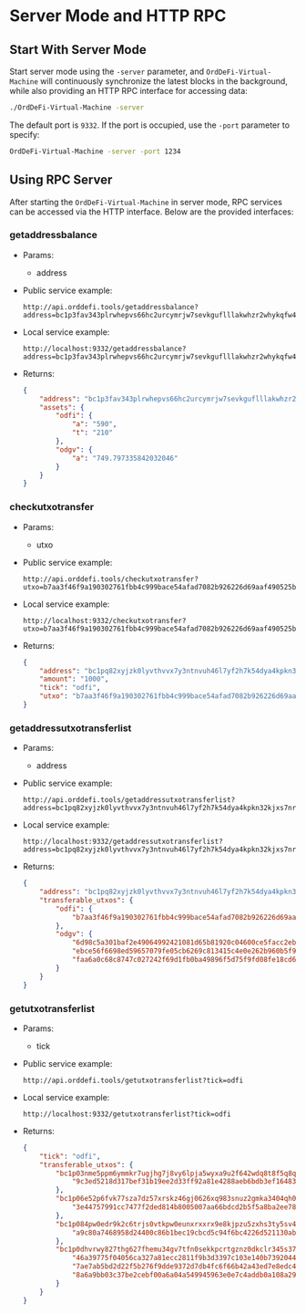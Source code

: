 # Server Mode and HTTP RPC

## Start With Server Mode

Start server mode using the `-server` parameter, and `OrdDeFi-Virtual-Machine` will continuously synchronize the latest blocks in the background, while also providing an HTTP RPC interface for accessing data:

```bash
./OrdDeFi-Virtual-Machine -server
```

The default port is `9332`. If the port is occupied, use the `-port` parameter to specify:  

```bash
OrdDeFi-Virtual-Machine -server -port 1234
```

## Using RPC Server

After starting the `OrdDeFi-Virtual-Machine` in server mode, RPC services can be accessed via the HTTP interface. Below are the provided interfaces:

### getaddressbalance

* Params:
  * address

* Public service example:

  ```text
  http://api.orddefi.tools/getaddressbalance?address=bc1p3fav343plrwhepvs66hc2urcymrjw7sevkguflllakwhzr2whykqfw465j
  ```

* Local service example:

  ```text
  http://localhost:9332/getaddressbalance?address=bc1p3fav343plrwhepvs66hc2urcymrjw7sevkguflllakwhzr2whykqfw465j
  ```

* Returns:

	```json
	{
	    "address": "bc1p3fav343plrwhepvs66hc2urcymrjw7sevkguflllakwhzr2whykqfw465j",
	    "assets": {
	        "odfi": {
	            "a": "590",
	            "t": "210"
	        },
	        "odgv": {
	            "a": "749.797335842032046"
	        }
	    }
	}
	```

### checkutxotransfer

* Params:
  * utxo

* Public service example:

  ```text
  http://api.orddefi.tools/checkutxotransfer?utxo=b7aa3f46f9a190302761fbb4c999bace54afad7082b926226d69aaf490525b15:0
  ```

* Local service example:

  ```text
  http://localhost:9332/checkutxotransfer?utxo=b7aa3f46f9a190302761fbb4c999bace54afad7082b926226d69aaf490525b15:0
  ```

* Returns:

	```json
	{
	    "address": "bc1pq82xyjzk0lyvthvvx7y3ntnvuh46l7yf2h7k54dya4kpkn32kjxs7nrj2j",
	    "amount": "1000",
	    "tick": "odfi",
	    "utxo": "b7aa3f46f9a190302761fbb4c999bace54afad7082b926226d69aaf490525b15:0"
	}
	```


### getaddressutxotransferlist

* Params:
  * address

* Public service example:

  ```text
  http://api.orddefi.tools/getaddressutxotransferlist?address=bc1pq82xyjzk0lyvthvvx7y3ntnvuh46l7yf2h7k54dya4kpkn32kjxs7nrj2j
  ```

* Local service example:

  ```text
  http://localhost:9332/getaddressutxotransferlist?address=bc1pq82xyjzk0lyvthvvx7y3ntnvuh46l7yf2h7k54dya4kpkn32kjxs7nrj2j
  ```

* Returns:

	```json
	{
	    "address": "bc1pq82xyjzk0lyvthvvx7y3ntnvuh46l7yf2h7k54dya4kpkn32kjxs7nrj2j",
	    "transferable_utxos": {
	        "odfi": {
	            "b7aa3f46f9a190302761fbb4c999bace54afad7082b926226d69aaf490525b15:0": "1000"
	        },
	        "odgv": {
	            "6d98c5a301baf2e49064992421081d65b81920c04600ce5facc2eb9994f26148:0": "10000",
	            "ebce56f6698ed59657079fe05cb6269c813415c4e0e262b960b5f9d07394ba04:0": "20000",
	            "faa6a0c68c8747c027242f69d1fb0ba49896f5d75f9fd08fe18cd63c6cb00259:0": "16000"
	        }
	    }
	}
	```


### getutxotransferlist

* Params:
  * tick

* Public service example:

  ```text
  http://api.orddefi.tools/getutxotransferlist?tick=odfi
  ```

* Local service example:

  ```text
  http://localhost:9332/getutxotransferlist?tick=odfi
  ```

* Returns:

	```json
	{
	    "tick": "odfi",
	    "transferable_utxos": {
	        "bc1p03nme5ppm6ymmkr7ugjhg7j8vy6lpja5wyxa9u2f642wdq8t8f5q8qz2mr": {
	            "9c3ed5218d317bef31b19ee2d33ff92a81e4288aeb6bdb3ef16483c6e8f1e6da:0": "1000"
	        },
	        "bc1p06e52p6fvk77sza7dz57xrskz46gj0626xq983snuz2gmka3404qh0mmpz": {
	            "3e44757991cc7477f2ded814b8005007aa66bdcd2b5f5a8ba2ee780a6077cc65:0": "1000"
	        },
	        "bc1p084pw0edr9k2c6trjs0vtkpw0eunxrxxrx9e8kjpzu5zxhs3ty5sv4lwvy": {
	            "a9c80a7468958d24400c86b1bec19cbcd5c94f6bc4226d521130abea68cc1bc9:0": "1000"
	        },
	        "bc1p0dhvrwy827thg627fhemu34gv7tfn0sekkpcrtgznz0dkclr345s37pv2e": {
	            "46a39775f04056ca327a81ecc2811f9b3d3397c103e140b73920440508ff0bae:0": "10000",
	            "7ae7ab5bd2d22f5b276f9dde9372d7db4fc6f66b42a43ed7e8edc40c03f3d998:0": "20000",
	            "8a6a9bb03c37be2cebf00a6a04a549945963e0e7c4addb0a108a295f9aa908e8:0": "1000"
	        }
	    }
	}
	```

